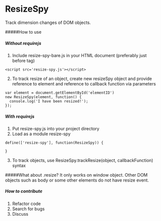 # ResizeSpy
Track dimension changes of DOM objects.

#####How to use
##### Without requirejs
1. Include resize-spy-bare.js in your HTML document (preferably just before </body> tag)

  ```<script src='resize-spy.js'></script>```


2. To track resize of an object, create new resizeSpy object and provide reference to element and reference to callback function
via parameters
  
  ```
  var element = document.getElementById('elementID')
  new ResizeSpy(element, function() {
    console.log('I have been resized!');
  });
  ```
  
##### With requirejs
1. Put resize-spy.js into your project directory
2. Load as a module resize-spy
  ```
  define(['resize-spy'], function(ResizeSpy)) {

  }
  ```
3. To track objects, use ResizeSpy.trackResize(object, callbackFunction) syntax

#####What about .resize?
It only works on window object. Other DOM objects such as body or some other elements
do not have resize event.

##### How to contribute
1. Refactor code
2. Search for bugs
3. Discuss
